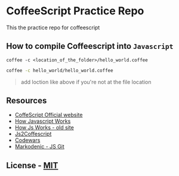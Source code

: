 # CoffeeScript Practice Repo

This the practice repo for coffeescript

## How to compile Coffeescript into `Javascript`

`coffee -c <location_of_the_folder>/hello_world.coffee`

```bash
coffee -c hello_world/hello_world.coffee 
```
> add loction like above if you're not at the file location

## Resources
* [CoffeScript Official website](https://coffeescript.org/ "CoffeScript Official website")
* [How Javascript Works](http://crockford.com/javascript/ "crockford")
* [How Js Works - old site](http://javascript.crockford.com/)
* [Js2Coffescript](http://js2.coffee/ "Js2Coffescript")
* [Codewars](https://www.codewars.com/ "Codewars")
* [Markodenic - JS Git](https://markodenic.com/category/javascript/ "Markodenic")

## License - [MIT](http://opensource.org/licenses/MIT)

